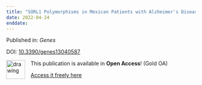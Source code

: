 ```yaml
---
title: "SORL1 Polymorphisms in Mexican Patients with Alzheimer's Disease."
date: 2022-04-24
enddate:
---
```


Published in: *Genes*

DOI: [10.3390/genes13040587](https://doi.org/10.3390/genes13040587)

<img src="https://upload.wikimedia.org/wikipedia/commons/thumb/7/77/Open_Access_logo_PLoS_transparent.svg/800px-Open_Access_logo_PLoS_transparent.svg.png" alt="drawing" width="50" align="left"/> &nbsp;&nbsp;&nbsp;This publication is available in **Open Access**! (Gold OA)

&nbsp;&nbsp;&nbsp;<a href="https://www.mdpi.com/2073-4425/13/4/587/pdf?version=1648206236">Access it freely here</a>


